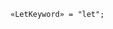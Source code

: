 <!-- This file is generated automatically by infrastructure scripts. Please don't edit by hand. -->

```{ .ebnf .slang-ebnf #LetKeyword }
«LetKeyword» = "let";
```

